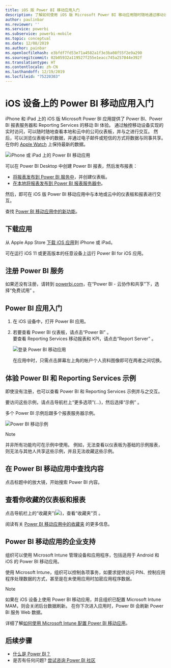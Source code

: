 ```yaml
---
title: iOS 版 Power BI 移动应用入门
description: 了解如何使用 iOS 版 Microsoft Power BI 移动应用随时随地通过移动设备访问本地和云中的业务信息。
author: paulinbar
ms.reviewer: ''
ms.service: powerbi
ms.subservice: powerbi-mobile
ms.topic: conceptual
ms.date: 12/08/2019
ms.author: painbar
ms.openlocfilehash: e3bfdf7fd53e71a4582a1f3e3ba08f55f2e9a290
ms.sourcegitcommit: 02b05932a119527f255e1eacc745a257044e392f
ms.translationtype: HT
ms.contentlocale: zh-CN
ms.lasthandoff: 12/19/2019
ms.locfileid: "75220303"
---
```

# <a name="get-started-with-the-power-bi-mobile-app-on-ios-devices"></a>iOS 设备上的 Power BI 移动应用入门
iPhone 和 iPad 上的 iOS 版 Microsoft Power BI 应用提供了 Power BI、Power BI 报表服务器和 Reporting Services 的移动 BI 体验。 通过触控移动设备实现的实时访问，可以随时随地查看本地和云中的公司仪表板，并与之进行交互。 然后，可以浏览仪表板中的数据，并通过电子邮件或短信的方式将数据与同事共享。 在你的 [Apple Watch](mobile-apple-watch.md) 上保持最新的数据。  

![iPhone 或 iPad 上的 Power BI 移动应用](./media/mobile-iphone-app-get-started/pbi_ipad_iphonedevices.png)

可以在 Power BI Desktop 中创建 Power BI 报表，然后发布报表：

* [将报表发布到 Power BI 服务中](../../service-get-started.md)，并创建仪表板。
* [在本地将报表发布到 Power BI 报表服务器中](../../report-server/quickstart-create-powerbi-report.md)。

然后，即可在 iOS 版 Power BI 移动应用中与本地或云中的仪表板和报表进行交互。

查找 [Power BI 移动应用中的新功能](mobile-whats-new-in-the-mobile-apps.md)。

## <a name="download-the-app"></a>下载应用
从 Apple App Store [下载 iOS 应用](https://go.microsoft.com/fwlink/?LinkId=522062 "下载 iOS 应用")到 iPhone 或 iPad。

可在运行 iOS 11 或更高版本的任意设备上运行 Power BI for iOS 应用。 

## <a name="sign-up-for-the-power-bi-service"></a>注册 Power BI 服务
如果还没有注册，请转到 [powerbi.com](https://powerbi.microsoft.com/get-started/)，在“Power BI - 云协作和共享”下，选择“免费试用”   。


## <a name="get-started-with-the-power-bi-app"></a>Power BI 应用入门
1. 在 iOS 设备中，打开 Power BI 应用。
2. 若要查看 Power BI 仪表板，请点击“Power BI”  。  
   要查看 Reporting Services 移动报表和 KPI，请点击“Report Server”  。
   
   ![登录 Power BI 移动应用](./media/mobile-iphone-app-get-started/power-bi-connect-to-login.png)
   
   在应用中时，只需点击屏幕左上角的帐户个人资料图像即可在两者之间切换。 

## <a name="try-the-power-bi-and-reporting-services-samples"></a>体验 Power BI 和 Reporting Services 示例
即使没有注册，也可以查看 Power BI 和 Reporting Services 示例并与之交互。

要访问这些示例，请点击导航栏上“更多选项”(...)，然后选择“示例”   。

多个 Power BI 示例后跟多个报表服务器示例。

   ![Power BI 移动示例](./media/mobile-iphone-app-get-started/power-bi-iphone-powerbi-samples.png)
   
   > [!NOTE]
   > 并非所有功能均可在示例中使用。 例如，无法查看以仪表板为基础的示例报表，则无法与其他人共享这些示例，并且无法收藏这些示例。 
   > 
   >

## <a name="find-your-content-in-the-power-bi-mobile-apps"></a>在 Power BI 移动应用中查找内容

点击标题中的放大镜，开始搜索 Power BI 内容。

## <a name="view-your-favorite-dashboards-and-reports"></a>查看你收藏的仪表板和报表
点击导航栏上的“收藏夹”(![](./media/mobile-iphone-app-get-started/power-bi-mobile-apps-home-favorites-icon.png))，查看“收藏夹”页  。 

阅读有关 [Power BI 移动应用中的收藏夹](mobile-apps-favorites.md) 的更多信息。

## <a name="enterprise-support-for-the-power-bi-mobile-apps"></a>Power BI 移动应用的企业支持
组织可以使用 Microsoft Intune 管理设备和应用程序，包括适用于 Android 和 iOS 的 Power BI 移动应用。

使用 Microsoft Intune，组织可以控制各项事务，如要求提供访问 PIN、控制应用程序处理数据的方式，甚至是在未使用应用时加密应用程序数据。

> [!NOTE]
> 如果在 iOS 设备上使用 Power BI 移动应用，并且组织已配置 Microsoft Intune MAM，则会关闭后台数据刷新。 在你下次进入应用时，Power BI 会刷新 Power BI 服务 Web 数据。
> 

详细了解[如何使用 Microsoft Intune 配置 Power BI 移动应用](../../service-admin-mobile-intune.md)。 

## <a name="next-steps"></a>后续步骤

* [什么是 Power BI？](../../fundamentals/power-bi-overview.md)
* 是否有任何问题? [尝试咨询 Power BI 社区](https://community.powerbi.com/)


